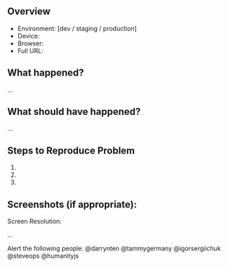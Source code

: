 ## Overview

* Environment: [dev / staging / production]
* Device: 
* Browser: 
* Full URL: 

## What happened?

...

## What should have happened?

...

## Steps to Reproduce Problem

1.
2.
3.

## Screenshots (if appropriate):

Screen Resolution: 

...

Alert the following people: @darrynten @tammygermany @igorsergiichuk @steveops @humanityjs

